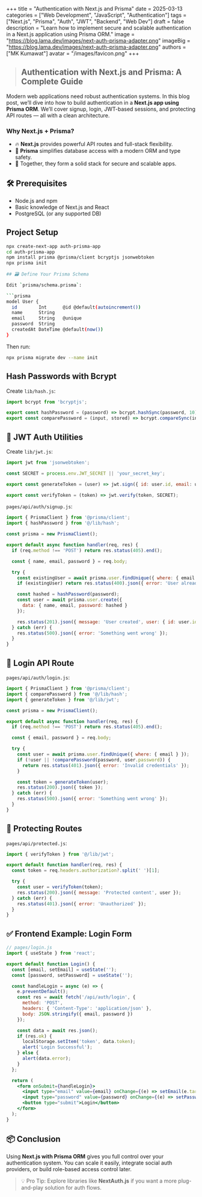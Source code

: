 +++
title = "Authentication with Next.js and Prisma"
date = 2025-03-13
categories = ["Web Development", "JavaScript", "Authentication"]
tags = ["Next.js", "Prisma", "Auth", "JWT", "Backend", "Web Dev"]
draft = false
description = "Learn how to implement secure and scalable authentication in a Next.js application using Prisma ORM."
image = "https://blog.lama.dev/images/next-auth-prisma-adapter.png"
imageBig = "https://blog.lama.dev/images/next-auth-prisma-adapter.png"
authors = ["MK Kumawat"]
avatar = "/images/favicon.png"
+++

> ## Authentication with Next.js and Prisma: A Complete Guide

Modern web applications need robust authentication systems. In this blog post, we’ll dive into how to build authentication in a **Next.js app using Prisma ORM**. We’ll cover signup, login, JWT-based sessions, and protecting API routes — all with a clean architecture.

### Why Next.js + Prisma?

- 🔥 **Next.js** provides powerful API routes and full-stack flexibility.
- 🧠 **Prisma** simplifies database access with a modern ORM and type safety.
- 🔐 Together, they form a solid stack for secure and scalable apps.



## 🛠 Prerequisites

- Node.js and npm
- Basic knowledge of Next.js and React
- PostgreSQL (or any supported DB)



## Project Setup

```bash
npx create-next-app auth-prisma-app
cd auth-prisma-app
npm install prisma @prisma/client bcryptjs jsonwebtoken
npx prisma init 
 
## 🗃 Define Your Prisma Schema

Edit `prisma/schema.prisma`:

```prisma
model User {
  id        Int      @id @default(autoincrement())
  name      String
  email     String   @unique
  password  String
  createdAt DateTime @default(now())
}
```

Then run:

```bash
npx prisma migrate dev --name init
```

## Hash Passwords with Bcrypt

Create `lib/hash.js`:

```js
import bcrypt from 'bcryptjs';

export const hashPassword = (password) => bcrypt.hashSync(password, 10);
export const comparePassword = (input, stored) => bcrypt.compareSync(input, stored);
```
## 🔐 JWT Auth Utilities

Create `lib/jwt.js`:

```js
import jwt from 'jsonwebtoken';

const SECRET = process.env.JWT_SECRET || 'your_secret_key';

export const generateToken = (user) => jwt.sign({ id: user.id, email: user.email }, SECRET, { expiresIn: '1d' });

export const verifyToken = (token) => jwt.verify(token, SECRET);
```

`pages/api/auth/signup.js`:

```js
import { PrismaClient } from '@prisma/client';
import { hashPassword } from '@/lib/hash';

const prisma = new PrismaClient();

export default async function handler(req, res) {
  if (req.method !== 'POST') return res.status(405).end();

  const { name, email, password } = req.body;

  try {
    const existingUser = await prisma.user.findUnique({ where: { email } });
    if (existingUser) return res.status(400).json({ error: 'User already exists' });

    const hashed = hashPassword(password);
    const user = await prisma.user.create({
      data: { name, email, password: hashed }
    });

    res.status(201).json({ message: 'User created', user: { id: user.id, name: user.name, email: user.email } });
  } catch (err) {
    res.status(500).json({ error: 'Something went wrong' });
  }
}
```
## 🔑 Login API Route

`pages/api/auth/login.js`:

```js
import { PrismaClient } from '@prisma/client';
import { comparePassword } from '@/lib/hash';
import { generateToken } from '@/lib/jwt';

const prisma = new PrismaClient();

export default async function handler(req, res) {
  if (req.method !== 'POST') return res.status(405).end();

  const { email, password } = req.body;

  try {
    const user = await prisma.user.findUnique({ where: { email } });
    if (!user || !comparePassword(password, user.password)) {
      return res.status(401).json({ error: 'Invalid credentials' });
    }

    const token = generateToken(user);
    res.status(200).json({ token });
  } catch (err) {
    res.status(500).json({ error: 'Something went wrong' });
  }
}
```

## 🔐 Protecting Routes

`pages/api/protected.js`:

```js
import { verifyToken } from '@/lib/jwt';

export default function handler(req, res) {
  const token = req.headers.authorization?.split(' ')[1];

  try {
    const user = verifyToken(token);
    res.status(200).json({ message: 'Protected content', user });
  } catch (err) {
    res.status(401).json({ error: 'Unauthorized' });
  }
}
```
## ✅ Frontend Example: Login Form

```jsx
// pages/login.js
import { useState } from 'react';

export default function Login() {
  const [email, setEmail] = useState('');
  const [password, setPassword] = useState('');

  const handleLogin = async (e) => {
    e.preventDefault();
    const res = await fetch('/api/auth/login', {
      method: 'POST',
      headers: { 'Content-Type': 'application/json' },
      body: JSON.stringify({ email, password })
    });

    const data = await res.json();
    if (res.ok) {
      localStorage.setItem('token', data.token);
      alert('Login Successful');
    } else {
      alert(data.error);
    }
  };

  return (
    <form onSubmit={handleLogin}>
      <input type="email" value={email} onChange={(e) => setEmail(e.target.value)} placeholder="Email" required />
      <input type="password" value={password} onChange={(e) => setPassword(e.target.value)} placeholder="Password" required />
      <button type="submit">Login</button>
    </form>
  );
}
```
## 📦 Conclusion

Using **Next.js with Prisma ORM** gives you full control over your authentication system. You can scale it easily, integrate social auth providers, or build role-based access control later.

> 💡 Pro Tip: Explore libraries like **NextAuth.js** if you want a more plug-and-play solution for auth flows.
